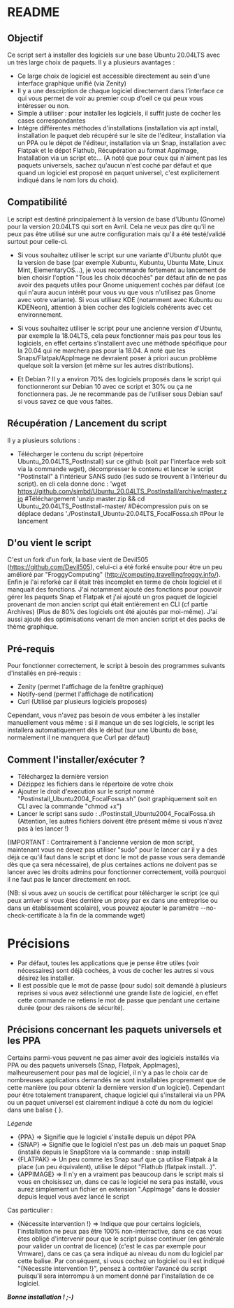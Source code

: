 # README 

## Objectif ##

Ce script sert à installer des logiciels sur une base Ubuntu 20.04LTS avec un très large choix de paquets.
Il y a plusieurs avantages :
- Ce large choix de logiciel est accessible directement au sein d'une interface graphique unifié (via Zenity)
- Il y a une description de chaque logiciel directement dans l'interface ce qui vous permet de voir au premier coup d'oeil ce qui peux vous intéresser ou non.
- Simple à utiliser : pour installer les logiciels, il suffit juste de cocher les cases correspondantes
- Intègre différentes méthodes d'installations (installation via apt install, installation le paquet deb récupéré sur le site de l'éditeur, installation via un PPA ou le dépot de l'éditeur, installation via un Snap, installation avec Flatpak et le dépot Flathub, Récupération au format AppImage, Installation via un script etc...
(A noté que pour ceux qui n'aiment pas les paquets universels, sachez qu'aucun n'est coché par défaut et que quand un logiciel est proposé en paquet universel, c'est explicitement indiqué dans le nom lors du choix).

## Compatibilité ##

Le script est destiné principalement à la version de base d'Ubuntu (Gnome) pour la version 20.04LTS qui sort en Avril.
Cela ne veux pas dire qu'il ne peux pas être utilisé sur une autre configuration mais qu'il a été testé/validé surtout pour celle-ci.

- Si vous souhaitez utiliser le script sur une variante d'Ubuntu plutôt que la version de base (par exemple Xubuntu, Kubuntu, Ubuntu Mate, Linux Mint, ElementaryOS...), je vous recommande fortement au lancement de bien choisir l'option "Tous les choix décochés" par défaut afin de ne pas avoir des paquets utiles pour Gnome uniquement cochés par défaut (ce qui n'aura aucun intérêt pour vous vu que vous n'utilisez pas Gnome avec votre variante). Si vous utilisez KDE (notamment avec Kubuntu ou KDENeon), attention à bien cocher des logiciels cohérents avec cet environnement.

- Si vous souhaitez utiliser le script pour une ancienne version d'Ubuntu, par exemple la 18.04LTS, cela peux fonctionner mais pas pour tous les logiciels, en effet certains s'installent avec une méthode spécifique pour la 20.04 qui ne marchera pas pour la 18.04. A noté que les Snaps/Flatpak/AppImage ne devraient poser à priori aucun problème quelque soit la version (et même sur les autres distributions).

- Et Debian ? Il y a environ 70% des logiciels proposés dans le script qui fonctionneront sur Debian 10 avec ce script et 30% ou ça ne fonctionnera pas. Je ne recommande pas de l'utiliser sous Debian sauf si vous savez ce que vous faites.

## Récupération / Lancement du script

Il y a plusieurs solutions :

- Télécharger le contenu du script (répertoire Ubuntu_20.04LTS_PostInstall) sur ce github (soit par l'interface web soit via la commande wget), décompresser le contenu et lancer le script "Postinstall" à l'intérieur SANS sudo (les sudo se trouvent à l'intérieur du script).
en cli cela donne donc :
'wget https://github.com/simbd/Ubuntu_20.04LTS_PostInstall/archive/master.zip  #Téléchargement
'unzip master.zip && cd Ubuntu_20.04LTS_PostInstall-master/   #Décompression puis on se déplace dedans
'./Postinstall_Ubuntu-20.04LTS_FocalFossa.sh  #Pour le lancement




## D'ou vient le script

C'est un fork d'un fork, la base vient de Devil505 (https://github.com/Devil505), celui-ci a été forké ensuite pour être un peu amélioré par "FroggyComputing" (http://computing.travellingfroggy.info/).
Enfin je l'ai reforké car il était très incomplet en terme de choix logiciel et il manquait des fonctions.
J'ai notamment ajouté des fonctions pour pouvoir gérer les paquets Snap et Flatpak et j'ai ajouté un gros paquet de logiciel provenant de mon ancien script qui était entièrement en CLI (cf partie Archives)
(Plus de 80% des logiciels ont été ajoutés par moi-même).
J'ai aussi ajouté des optimisations venant de mon ancien script et des packs de thème graphique. 

## Pré-requis

Pour fonctionner correctement, le script à besoin des programmes suivants d'installés en pré-requis :

- Zenity (permet l'affichage de la fenêtre graphique)
- Notify-send (permet l'affichage de notification)
- Curl (Utilisé par plusieurs logiciels proposés)

Cependant, vous n'avez pas besoin de vous embéter à les installer manuellement vous même : si il manque un de ses logiciels, le script les installera automatiquement dès le début
(sur une Ubuntu de base, normalement il ne manquera que Curl par défaut)

## Comment l'installer/exécuter ? ##

- Téléchargez la dernière version
- Dézippez les fichiers dans le répertoire de votre choix 
- Ajouter le droit d'execution sur le script nommé "Postinstall_Ubuntu2004_FocalFossa.sh" (soit graphiquement soit en CLI avec la commande "chmod +x")
- Lancer le script sans sudo : ./Postinstall_Ubuntu2004_FocalFossa.sh (Attention, les autres fichiers doivent être présent même si vous n'avez pas à les lancer !)

(IMPORTANT : Contrairement à l'ancienne version de mon script, maintenant vous ne devez pas utiliser "sudo" pour le lancer car il y a des déjà ce qu'il faut dans le script et donc le mot de passe vous sera demandé dès que ça sera nécessaire),
de plus certaines actions ne doivent pas se lancer avec les droits admins pour fonctionner correctement, voilà pourquoi il ne faut pas le lancer directement en root.

(NB: si vous avez un soucis de certificat pour télécharger le script (ce qui peux arriver si vous êtes derrière un proxy par ex dans une entreprise ou dans un établissement scolaire), vous pouvez ajouter le paramètre --no-check-certificate à la fin de la commande wget)

# Précisions

- Par défaut, toutes les applications que je pense être utiles (voir nécessaires) sont déjà cochées, à vous de cocher les autres si vous désirez les installer.
- Il est possible que le mot de passe (pour sudo) soit demandé à plusieurs reprises si vous avez sélectionné une grande liste de logiciel, en effet cette commande ne retiens le mot de passe que pendant une certaine durée (pour des raisons de sécurité).


## Précisions concernant les paquets universels et les PPA

Certains parmi-vous peuvent ne pas aimer avoir des logiciels installés via PPA ou des paquets universels (Snap, Flatpak, AppImages), malheureusement pour pas mal de logiciel, il n'y a pas le choix car de nombreuses applications demandés ne sont installables proprement que de cette manière
(ou pour obtenir la dernière version d'un logiciel).
Cependant pour être totalement transparent, chaque logiciel qui s'installerai via un PPA ou un paquet universel est clairement indiqué à coté du nom du logiciel dans une balise {  }.

_Légende_
- {PPA} => Signifie que le logiciel s'installe depuis un dépot PPA
- {SNAP} => Signifie que le logiciel n'est pas un .deb mais un paquet Snap (installé depuis le SnapStore via la commande : snap install)
- {FLATPAK} => Un peu comme les Snap sauf que ça utilise Flatpak à la place (un peu équivalent), utilise le dépot "Flathub (flatpak install...)".
- {APPIMAGE} => Il n'y en a vraiment pas beaucoup dans le script mais si vous en choisissez un, dans ce cas le logiciel ne sera pas installé, vous aurez simplement un fichier en extension ".AppImage" dans le dossier depuis lequel vous avez lancé le script

Cas particulier :

- {Nécessite intervention !} => Indique que pour certains logiciels, l'installation ne peux pas être 100% non-interractive, dans ce cas vous êtes obligé d'intervenir pour que le script puisse continuer (en générale pour valider un contrat de licence)
(c'est le cas par exemple pour Vmware), dans ce cas ça sera indiqué au niveau du nom du logiciel par cette balise.
Par conséquent, si vous cochez un logiciel ou il est indiqué "{Nécessite intervention !}", pensez à contrôler l'avancé du script puisqu'il sera interrompu à un moment donné par l'installation de ce logiciel.


***Bonne installation ! ;-)***
